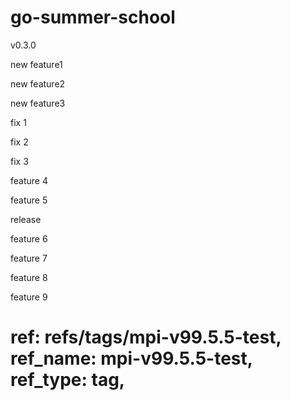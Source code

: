 # go-summer-school

v0.3.0

new feature1

new feature2

new feature3

fix 1

fix 2

fix 3

feature 4

feature 5

release

feature 6

feature 7

feature 8

feature 9

# ref: refs/tags/mpi-v99.5.5-test, ref_name: mpi-v99.5.5-test, ref_type: tag,